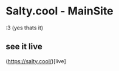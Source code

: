 # Salty.cool -  MainSite



:3 (yes thats it)







       


## see it live

(https://salty.cool/)[live]
